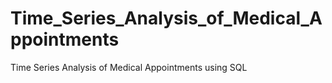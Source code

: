 # Time_Series_Analysis_of_Medical_Appointments
Time Series Analysis of Medical Appointments using SQL
